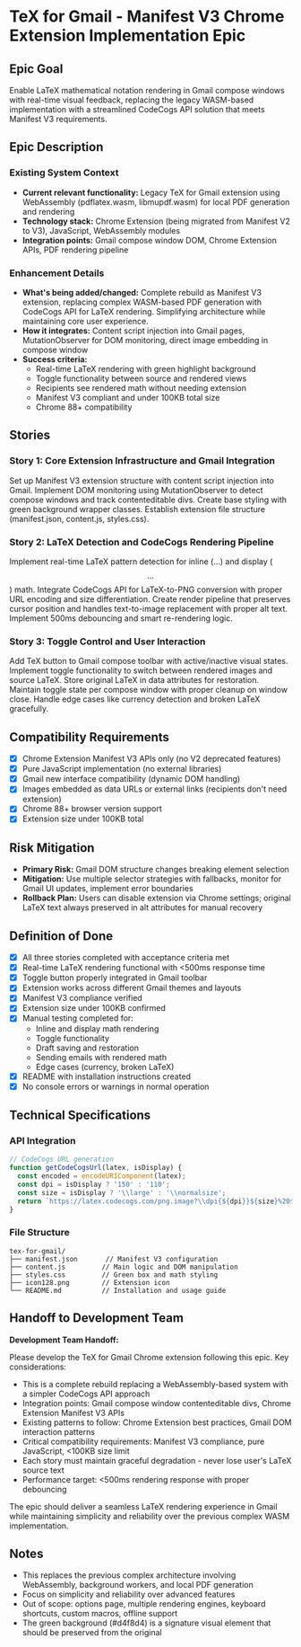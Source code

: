# TeX for Gmail - Manifest V3 Chrome Extension Implementation Epic

## Epic Goal

Enable LaTeX mathematical notation rendering in Gmail compose windows with real-time visual feedback, replacing the legacy WASM-based implementation with a streamlined CodeCogs API solution that meets Manifest V3 requirements.

## Epic Description

### Existing System Context

- **Current relevant functionality:** Legacy TeX for Gmail extension using WebAssembly (pdflatex.wasm, libmupdf.wasm) for local PDF generation and rendering
- **Technology stack:** Chrome Extension (being migrated from Manifest V2 to V3), JavaScript, WebAssembly modules
- **Integration points:** Gmail compose window DOM, Chrome Extension APIs, PDF rendering pipeline

### Enhancement Details

- **What's being added/changed:** Complete rebuild as Manifest V3 extension, replacing complex WASM-based PDF generation with CodeCogs API for LaTeX rendering. Simplifying architecture while maintaining core user experience.
- **How it integrates:** Content script injection into Gmail pages, MutationObserver for DOM monitoring, direct image embedding in compose window
- **Success criteria:** 
  - Real-time LaTeX rendering with green highlight background
  - Toggle functionality between source and rendered views
  - Recipients see rendered math without needing extension
  - Manifest V3 compliant and under 100KB total size
  - Chrome 88+ compatibility

## Stories

### Story 1: Core Extension Infrastructure and Gmail Integration
Set up Manifest V3 extension structure with content script injection into Gmail. Implement DOM monitoring using MutationObserver to detect compose windows and track contenteditable divs. Create base styling with green background wrapper classes. Establish extension file structure (manifest.json, content.js, styles.css).

### Story 2: LaTeX Detection and CodeCogs Rendering Pipeline  
Implement real-time LaTeX pattern detection for inline ($...$) and display ($$...$$) math. Integrate CodeCogs API for LaTeX-to-PNG conversion with proper URL encoding and size differentiation. Create render pipeline that preserves cursor position and handles text-to-image replacement with proper alt text. Implement 500ms debouncing and smart re-rendering logic.

### Story 3: Toggle Control and User Interaction
Add TeX button to Gmail compose toolbar with active/inactive visual states. Implement toggle functionality to switch between rendered images and source LaTeX. Store original LaTeX in data attributes for restoration. Maintain toggle state per compose window with proper cleanup on window close. Handle edge cases like currency detection and broken LaTeX gracefully.

## Compatibility Requirements

- [x] Chrome Extension Manifest V3 APIs only (no V2 deprecated features)
- [x] Pure JavaScript implementation (no external libraries)
- [x] Gmail new interface compatibility (dynamic DOM handling)
- [x] Images embedded as data URLs or external links (recipients don't need extension)
- [x] Chrome 88+ browser version support
- [x] Extension size under 100KB total

## Risk Mitigation

- **Primary Risk:** Gmail DOM structure changes breaking element selection
- **Mitigation:** Use multiple selector strategies with fallbacks, monitor for Gmail UI updates, implement error boundaries
- **Rollback Plan:** Users can disable extension via Chrome settings; original LaTeX text always preserved in alt attributes for manual recovery

## Definition of Done

- [x] All three stories completed with acceptance criteria met
- [x] Real-time LaTeX rendering functional with <500ms response time
- [x] Toggle button properly integrated in Gmail toolbar
- [x] Extension works across different Gmail themes and layouts
- [x] Manifest V3 compliance verified
- [x] Extension size under 100KB confirmed
- [x] Manual testing completed for:
  - Inline and display math rendering
  - Toggle functionality
  - Draft saving and restoration
  - Sending emails with rendered math
  - Edge cases (currency, broken LaTeX)
- [x] README with installation instructions created
- [x] No console errors or warnings in normal operation

## Technical Specifications

### API Integration
```javascript
// CodeCogs URL generation
function getCodeCogsUrl(latex, isDisplay) {
  const encoded = encodeURIComponent(latex);
  const dpi = isDisplay ? '150' : '110';
  const size = isDisplay ? '\\large' : '\\normalsize';
  return `https://latex.codecogs.com/png.image?\\dpi{${dpi}}${size}%20${encoded}`;
}
```

### File Structure
```
tex-for-gmail/
├── manifest.json       // Manifest V3 configuration
├── content.js         // Main logic and DOM manipulation
├── styles.css         // Green box and math styling
├── icon128.png        // Extension icon
└── README.md          // Installation and usage guide
```

## Handoff to Development Team

**Development Team Handoff:**

Please develop the TeX for Gmail Chrome extension following this epic. Key considerations:

- This is a complete rebuild replacing a WebAssembly-based system with a simpler CodeCogs API approach
- Integration points: Gmail compose window contenteditable divs, Chrome Extension Manifest V3 APIs
- Existing patterns to follow: Chrome Extension best practices, Gmail DOM interaction patterns
- Critical compatibility requirements: Manifest V3 compliance, pure JavaScript, <100KB size limit
- Each story must maintain graceful degradation - never lose user's LaTeX source text
- Performance target: <500ms rendering response with proper debouncing

The epic should deliver a seamless LaTeX rendering experience in Gmail while maintaining simplicity and reliability over the previous complex WASM implementation.

## Notes

- This replaces the previous complex architecture involving WebAssembly, background workers, and local PDF generation
- Focus on simplicity and reliability over advanced features
- Out of scope: options page, multiple rendering engines, keyboard shortcuts, custom macros, offline support
- The green background (#d4f8d4) is a signature visual element that should be preserved from the original